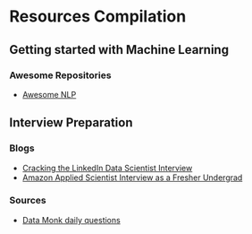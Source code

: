 # Resources Compilation

## Getting started with Machine Learning
### Awesome Repositories
- [Awesome NLP](https://github.com/keon/awesome-nlp)

## Interview Preparation
### Blogs
- [Cracking the LinkedIn Data Scientist Interview](https://medium.com/datainterview/cracking-the-linkedin-data-scientist-interview-772b7d9e77df)
- [Amazon Applied Scientist Interview as a Fresher Undergrad](https://medium.com/@ultronmaster/amazon-applied-scientist-interview-experience-as-fresher-undergrad-b9a2c5b40a63)

### Sources
- [Data Monk daily questions](https://github.com/Mrutyunjay01/ML-DS-DL-RL-CV-NLP-ETC-Resources-Compilation/blob/main/Cracking-data-science-interviews.md)
